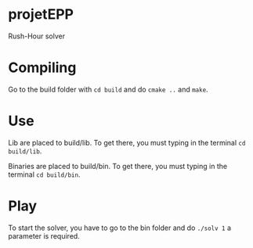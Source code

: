 # projetEPP
Rush-Hour solver
# Compiling

Go to the build folder with `cd build` and do `cmake ..` and `make`. 

# Use
Lib are placed to build/lib.
To get there, you must typing in the terminal `cd build/lib`.

Binaries are placed to build/bin.
To get there, you must typing in the terminal `cd build/bin`.

# Play
To start the solver, you have to go to the bin folder and do `./solv 1` a parameter is required.
